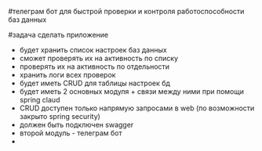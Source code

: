 #телеграм бот для быстрой проверки и контроля работоспособности баз данных

#задача
сделать приложение 
- будет хранить список настроек баз данных
- сможет проверять их на активность по списку
- проверять их на активность по отдельности
- хранить логи всех проверок
- будет иметь CRUD для таблицы настроек бд
- будет иметь 2 основных модуля + связи между ними при помощи spring claud
- CRUD доступен только напрямую запросами в web (по возможности закрыто spring security)
- должен быть подключен swagger  
- второй модуль - телеграм бот
- 